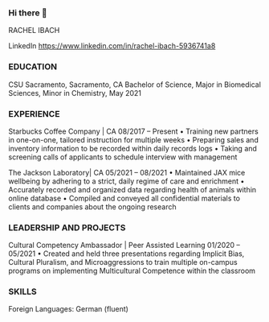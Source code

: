 ### Hi there 👋

<!--
**ibachrachel/ibachrachel** is a ✨ _special_ ✨ repository because its `README.md` (this file) appears on your GitHub profile.

Here are some ideas to get you started:

- 🔭 I’m currently working on ...
- 🌱 I’m currently learning ...
- 👯 I’m looking to collaborate on ...
- 🤔 I’m looking for help with ...
- 💬 Ask me about ...
- 📫 How to reach me: ...
- 😄 Pronouns: ...
- ⚡ Fun fact: ...
-->


RACHEL IBACH

LinkedIn https://www.linkedin.com/in/rachel-ibach-5936741a8 

### EDUCATION

CSU Sacramento, Sacramento, CA
Bachelor of Science, Major in Biomedical Sciences, Minor in Chemistry, May 2021

### EXPERIENCE

Starbucks Coffee Company | CA 08/2017 – Present
• Training new partners in one-on-one, tailored instruction for multiple weeks
• Preparing sales and inventory information to be recorded within daily records logs
• Taking and screening calls of applicants to schedule interview with management

The Jackson Laboratory| CA 05/2021 – 08/2021
• Maintained JAX mice wellbeing by adhering to a strict, daily regime of care and enrichment
• Accurately recorded and organized data regarding health of animals within online database
• Compiled and conveyed all confidential materials to clients and companies about the ongoing research

### LEADERSHIP AND PROJECTS

Cultural Competency Ambassador | Peer Assisted Learning 01/2020 – 05/2021
• Created and held three presentations regarding Implicit Bias, Cultural Pluralism, and Microaggressions to train
multiple on-campus programs on implementing Multicultural Competence within the classroom

### SKILLS

Foreign Languages: German (fluent)
